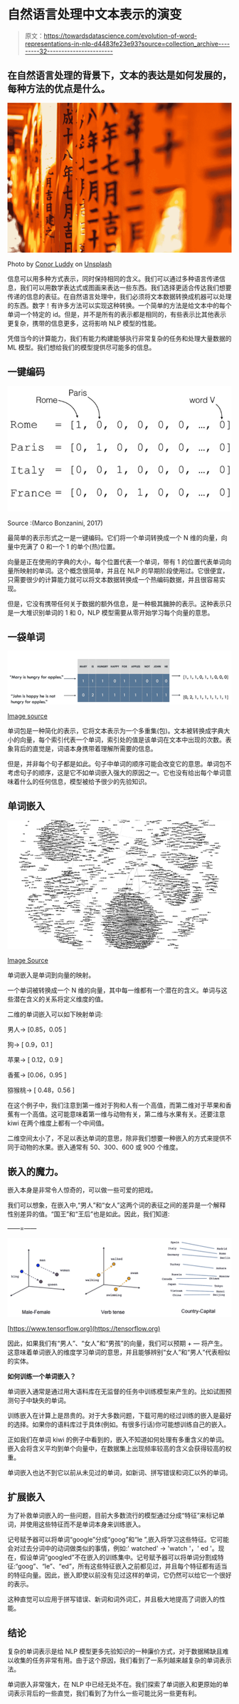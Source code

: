 # 自然语言处理中文本表示的演变

> 原文：<https://towardsdatascience.com/evolution-of-word-representations-in-nlp-d4483fe23e93?source=collection_archive---------32----------------------->

## 在自然语言处理的背景下，文本的表达是如何发展的，每种方法的优点是什么。

![](img/deca57df85103cabf13725abbe2c08bb.png)

Photo by [Conor Luddy](https://unsplash.com/@opticonor?utm_source=unsplash&utm_medium=referral&utm_content=creditCopyText) on [Unsplash](https://unsplash.com/s/photos/language?utm_source=unsplash&utm_medium=referral&utm_content=creditCopyText)

信息可以用多种方式表示，同时保持相同的含义。我们可以通过多种语言传递信息，我们可以用数学表达式或图画来表达一些东西。我们选择更适合传达我们想要传递的信息的表征。在自然语言处理中，我们必须将文本数据转换成机器可以处理的东西。数字！有许多方法可以实现这种转换。一个简单的方法是给文本中的每个单词一个特定的 id。但是，并不是所有的表示都是相同的，有些表示比其他表示更复杂，携带的信息更多，这将影响 NLP 模型的性能。

凭借当今的计算能力，我们有能力构建能够执行非常复杂的任务和处理大量数据的 ML 模型。我们想给我们的模型提供尽可能多的信息。

## 一键编码

![](img/05f1a60ff35710a551e251a3eff34901.png)

Source :(Marco Bonzanini, 2017)

最简单的表示形式之一是一键编码。它们将一个单词转换成一个 N 维的向量，向量中充满了 0 和一个 1 的单个(热)位置。

向量是正在使用的字典的大小，每个位置代表一个单词，带有 1 的位置代表单词向量所映射的单词。这个概念很简单，并且在 NLP 的早期阶段使用过。它很便宜，只需要很少的计算能力就可以将文本数据转换成一个热编码数据，并且很容易实现。

但是，它没有携带任何关于数据的额外信息，是一种极其臃肿的表示。这种表示只是一大堆识别单词的 1 和 0，NLP 模型需要从零开始学习每个向量的意思。

## 一袋单词

![](img/6dd889f10c3dab384d3e94a01d6951ab.png)

[Image source](https://blog.insightdatascience.com/how-to-solve-90-of-nlp-problems-a-step-by-step-guide-fda605278e4e)

单词包是一种简化的表示，它将文本表示为一个多重集(包)。文本被转换成字典大小的向量，每个索引代表一个单词，索引处的值是该单词在文本中出现的次数。表象背后的直觉是，词语本身携带着理解所需要的信息。

但是，并非每个句子都是如此。句子中单词的顺序可能会改变它的意思。单词包不考虑句子的顺序，这是它不如单词嵌入强大的原因之一。它也没有给出每个单词意味着什么的任何信息，模型被给予很少的先验知识。

## 单词嵌入

![](img/21e06a664d4c70165617ca2475ce8772.png)

[Image Source](https://blog.insightdatascience.com/how-to-solve-90-of-nlp-problems-a-step-by-step-guide-fda605278e4e)

单词嵌入是单词到向量的映射。

一个单词被转换成一个 N 维的向量，其中每一维都有一个潜在的含义。单词与这些潜在含义的关系将定义维度的值。

二维的单词嵌入可以如下映射单词:

男人→ [0.85，0.05 ]

狗→ [ 0.9，0.1 ]

苹果→ [ 0.12，0.9 ]

香蕉→ [0.06，0.95 ]

猕猴桃→ [ 0.48，0.56 ]

在这个例子中，我们注意到第一维对于狗和人有一个高值，而第二维对于苹果和香蕉有一个高值。这可能意味着第一维与动物有关，第二维与水果有关。还要注意 kiwi 在两个维度上都有一个中间值。

二维空间太小了，不足以表达单词的意思，除非我们想要一种嵌入的方式来提供不同于动物的水果。嵌入通常有 50、300、600 或 900 个维度。

## **嵌入的魔力。**

嵌入本身是非常令人惊奇的，可以做一些可爱的把戏。

我们可以想象，在嵌入中,“男人”和“女人”这两个词的表征之间的差异是一个解释性别差异的值。“国王”和“王后”也是如此。因此，我们知道:

<man>——<woman>=<king>——</king></woman></man>

![](img/70acedde766255842350113467c63b64.png)

[https://www.tensorflow.org](https://tensorflow.org)

因此，如果我们有“男人”、“女人”和“男孩”的向量，我们可以预期 <woman>+ <boy>— <man>将产生<girl>。这意味着单词嵌入的维度学习单词的意思，并且能够辨别“女人”和“男人”代表相似的实体。</girl></man></boy></woman>

**如何训练一个单词嵌入？**

单词嵌入通常是通过用大语料库在无监督的任务中训练模型来产生的。比如试图预测句子中缺失的单词。

训练嵌入在计算上是昂贵的。对于大多数问题，下载可用的经过训练的嵌入是最好的选择。如果你的语料库过于具体(例如。有很多行话)你可能想训练自己的嵌入。

正如我们在单词 kiwi 的例子中看到的，嵌入不知道如何处理有多重含义的单词。嵌入会将含义平均到单个向量中，在数据集上出现频率较高的含义会获得较高的权重。

单词嵌入也达不到它以前从未见过的单词，如新词、拼写错误和词汇以外的单词。

## 扩展嵌入

为了补救单词嵌入的一些问题，目前大多数流行的模型通过分成“特征”来标记单词，并使用这些特征而不是单词本身来训练嵌入。

记号赋予器可以将单词“google”分成“goog”和“le ”,嵌入将学习这些特征。它可能会对过去分词中的动词做类似的事情，例如:' watched' → 'watch '，' ed '。现在，假设单词“googled”不在嵌入的训练集中。记号赋予器可以将单词分割成特征:“goog”、“le”、“ed”，所有这些特征嵌入之前都见过，并且每个特征都有适当的特征向量。因此，嵌入即使以前没有见过这样的单词，它仍然可以给它一个很好的表示。

这种直觉可以应用于拼写错误、新词和词外词汇，并且极大地提高了词嵌入的性能。

## 结论

复杂的单词表示是给 NLP 模型更多先验知识的一种廉价方式，对于数据稀缺且难以收集的任务非常有用。由于这个原因，我们看到了一系列越来越复杂的单词表示法。

单词嵌入非常强大，在 NLP 中已经无处不在。我们探索了单词嵌入和更原始的单词表示背后的一些直觉，我们看到了为什么一些可能比另一些更有利。